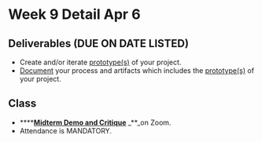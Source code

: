 # Week 9 Detail Apr 6

## Deliverables \(DUE ON DATE LISTED\)

* Create and/or iterate [prototype\(s\)](../project_plan/) of your project.
* [Document](../pre-work/website.md) your process and artifacts which includes the [prototype\(s\)](../project_plan/) of your project.

## Class

* \*\*\*\*[**Midterm Demo and Critique**](../critiques-demos-presentations-and-exhibition/midterm-project-demo-instructions.md) _\*\*_on Zoom.
* Attendance is MANDATORY.

